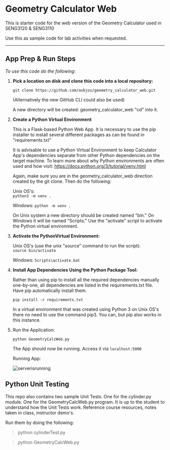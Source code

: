 # Geometry Calculator Web

This is starter code for the web version of the Geometry Calculator used in SENG3120 & SENG3110

Use this as sample code for lab activities when requested.

---

## App Prep & Run Steps

*To use this code do the following:*

1. **Pick a location on disk and clone this code into a local repository:**

    `git clone https://github.com/axbjos/geometry_calculator_web.git`

    (Alternatively the new GitHub CLI could also be used)

    A new directory will be created:  geometry_calculator_web   "cd" into it.

2. **Create a Python Virtual Environment**

    This is a Flask-based Python Web App. It is necessary to use the pip installer to install several different packages as can be found in "requirements.txt"
    
    It is advisable to use a Python Virtual Environment to keep Calculator App's dependencies separate from other Python dependencies on the target machine. To learn more about why Python environments are often used and how visit: https://docs.python.org/3/tutorial/venv.html
    
    Again, make sure you are in the geometry_calculator_web direction created by the git clone.  Then do the following: 

    Unix OS's:   
    `python3 -m venv .`

    Windows:
    `python -m venv .`

    On Unix system a new directory should be created named "bin."  On Windows it will be named "Scripts."   Use the "activate" script to activate the Python virtual environment.
    
3. **Activate the PythonVirtual Environment:**

    Unix OS's (use the unix "source" command to run the script):  
    `source bin/activate`

    Windows:
    `Scripts\activate.bat`

4. **Install App Dependencies Using the Python Package Tool:**

    Rather than using pip to install all the required dependencies manually one-by-one, all dependencies are listed in the requirements.txt file.  Have pip automatically install them.

    `pip install -r requirements.txt`

    In a virtual environment that was created using Python 3 on Unix OS's there no need to use the command pip3.  You can, but pip also works in this instance.

5. Run the Application:

    `python GeometryCalcWeb.py`

    The App should now be running.  Access it via `localhost:5000`

    Running App:

    ![serverisrunning](./readmeimages/serverisrunning.png)


## Python Unit Testing

This repo also contains two sample Unit Tests.  One for the cylinder.py module.  One for the GeometryCalcWeb.py program.  It is up to the student to understand how the Unit Tests work. Reference course resources, notes taken in class, instructor demo's.

Run them by doing the following:

> python cylinderTest.py

> python GeometryCalcWeb.py
